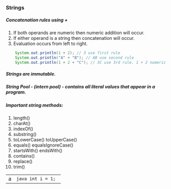 ### Strings

##### Concatenation rules using +

1. If both operands are numeric then numeric addition will occur.
1. If either operand is a string then concatenation will occur.
1. Evaluation occurs from left to right.

```java
    System.out.println(1 + 2); // 3 use first rule
    System.out.println("A" + "B"); // AB use second rule
    System.out.println(1 + 2 + "C"); // 3C use 3rd rule. 1 + 2 numeric add to 3 then evaluate "C" using rule 2 
```

##### Strings are immutable.
##### String Pool - (intern pool) - contains all literal values that appear in a program.
##### Important string methods:

1. length()
1. charAt()
1. indexOf()
1. substring()
1. toLowerCase() toUpperCase()
1. equals() equalsIgnoreCase()
1. startsWith() endsWith()
1. contains()
1. replace()
1. trim()

| | |
| --- | --- |
| a | ```java int i = 1; ``` |
